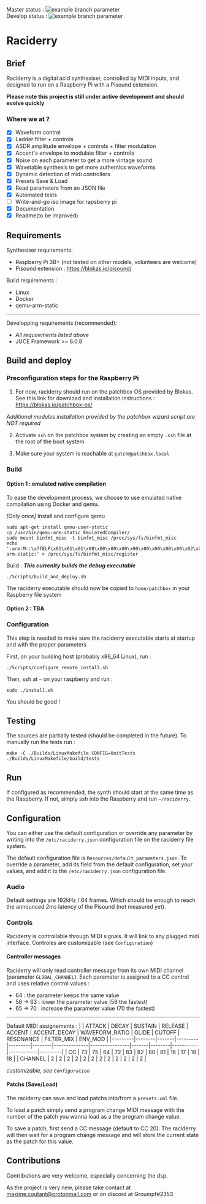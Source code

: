 Master status : ![example branch parameter](https://github.com//maxmarsc/raciderry/actions/workflows/unittests.yml/badge.svg?branch=master)  
Develop status : ![example branch parameter](https://github.com//maxmarsc/raciderry/actions/workflows/unittests.yml/badge.svg?branch=develop)
# Raciderry

## Brief
Raciderry is a digital acid synthesiser, controlled by MIDI inputs, and designed
to run on a Raspberry Pi with a Pisound extension.

**Please note this project is still under active development and should evolve
quickly**

### Where we at ?
 - [x] Waveform control
 - [x] Ladder filter + controls
 - [x] ASDR amplitude envelope + controls + filter modulation
 - [x] Accent's envelope to modulate filter + controls
 - [x] Noise on each parameter to get a more vintage sound
 - [x] Wavetable synthesis to get more authentics waveforms
 - [x] Dynamic detection of midi controllers
 - [x] Presets Save & Load
 - [X] Read parameters from an JSON file
 - [x] Automated tests
 - [ ] Write-and-go iso image for rapsberry pi
 - [x] Documentation
 - [x] Readme(to be improved)

## Requirements
Synthesiser requirements:
 - Raspberry Pi 3B+ (not tested on other models, volunteers are welcome)
 - Pisound extension : https://blokas.io/pisound/

Build requirements :
 - Linux
 - Docker
 - qemu-arm-static

---

Developping requirements (recommended):
 - *All requirements listed above*
 - JUCE Framework >= 6.0.8

## Build and deploy

### Preconfiguration steps for the Raspberry Pi
1. For now, raciderry should run on the patchbox OS provided by Blokas. See this 
link for download and installation instructions :  
https://blokas.io/patchbox-os/

*Additional modules installation provided by the patchbox wizard script are NOT
required*

2. Activate `ssh` on the patchbox system by creating an empty `.ssh` file at
the root of the boot system

3. Make sure your system is reachable at `patch@patchbox.local`


### Build
#### Option 1 : emulated native compilation
To ease the development process, we choose to use emulated native compilation
using Docker and qemu. 


*[Only once]* Install  and configure qemu
```shell
sudo apt-get install qemu-user-static
cp /usr/bin/qemu-arm-static EmulatedCompiler/
sudo mount binfmt_misc -t binfmt_misc /proc/sys/fs/binfmt_misc
echo ':arm:M::\x7fELF\x01\x01\x01\x00\x00\x00\x00\x00\x00\x00\x00\x00\x02\x00\x28\x00:\xff\xff\xff\xff\xff\xff\xff\x00\xff\xff\xff\xff\xff\xff\xff\xff\xfe\xff\xff\xff:/usr/bin/qemu-arm-static:' > /proc/sys/fs/binfmt_misc/register
```

Build : ***This currenlty builds the debug executable***
```shell
./Scripts/build_and_deploy.sh
```

The raciderry executable should now be copied to `home/patchbox` in your 
Raspberry file system

#### Option 2 : TBA

### Configuration
This step is needed to make sure the raciderry executable starts at startup and 
with the proper parameters

First, on your building host (probably x86_64 Linux), run :
```shell
./Scripts/configure_remote_install.sh
```

Then, ssh at `~` on your raspberry and run :
```shell
sudo ./install.sh
```

You should be good !

## Testing
The sources are partially tested (should be completed in the future). To manually
run the tests run :
```shell
make -C ./Builds/LinuxMakefile CONFIG=UnitTests
./Builds/LinuxMakefile/build/tests
```

## Run
If configured as recommended, the synth should start at the same time as the 
Raspberry. If not, simply ssh into the Raspberry and run `~/raciderry`.

## Configuration
You can either use the default configuration or override any parameter by writing 
into the `/etc/raciderry.json` configuration file on the raciderry file system.

The default configuration file is `Resources/default_parameters.json`. To override 
a parameter, add its field from the default configuration, set your values,
and add it to the `/etc/raciderry.json` configuration file.

### Audio
Default settings are 192kHz / 64 frames. Which should be enough to reach the
announced 2ms latency of the Pisound (not measured yet).

### Controls
Raciderry is controllable through MIDI signals. It will link to any plugged midi
interface. Controles are customizable (see `Configuration`)

#### Controller messages
Raciderry will only read controller message from its own MIDI channel (parameter
`GLOBAL_CHANNEL`). Each parameter is assigned to a CC control and uses relative
control values :
 - 64 : the parameter keeps the same value
 - 58 -> 63 : lower the parameter value (58 the fastest)
 - 65 -> 70 : increase the parameter value (70 the fastest)

---
Default MIDI assignements : 
|         | ATTACK | DECAY | SUSTAIN | RELEASE | ACCENT | ACCENT_DECAY | WAVEFORM_RATIO | GLIDE | CUTOFF | RESONANCE | FILTER_MIX | ENV_MOD |
|---------|--------|-------|---------|---------|--------|--------------|----------------|-------|--------|-----------|------------|---------|
| CC      | 73     | 75    | 64      | 72      | 83     | 82           | 80             | 81    | 16     | 17        | 18         | 18      |
| CHANNEL | 2      | 2     | 2       | 2       | 2      | 2            | 2              | 2     | 2      | 2         | 2          | 2       |

*customizable, see `Configuration`*

#### Patchs (Save/Load)
The raciderry can save and load patchs into/from a `presets.xml` file.

To load a patch simply send a program change MIDI message with the number of
the patch you wanna load as a the program change value.

To save a patch, first send a CC message (default to CC 20). The raciderry
will then wait for a program change message and will store the current state as
the patch for this value.

## Contributions
Contributions are very welcome, especially concerning the dsp.


As the project is very new, please take contact at maxime.coutant@protonmail.com
or on discord at Groumpf#2353

